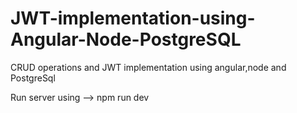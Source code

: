 # JWT-implementation-using-Angular-Node-PostgreSQL
CRUD operations and JWT implementation using angular,node and PostgreSql

Run server using --> npm run dev
